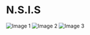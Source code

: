 # N.S.I.S

![Image 1](https://i.imgur.com/CxwG3Sn.png)
![Image 2](https://i.imgur.com/UDTych3.png)
![Image 3](https://i.imgur.com/aBwMsKd.png)
